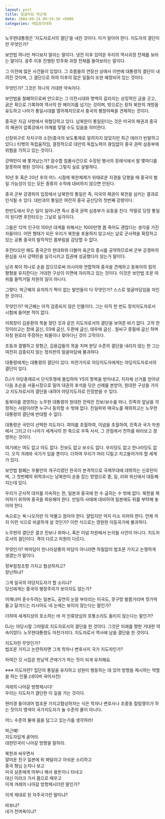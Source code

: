 ```yaml
---
layout: post
title: 얼굴마담 박근혜
date: 2004-09-24 09:54:50 +0900
categories: 깨달음의대화
---
```

 노무현대통령은 ‘지도자로서의 결단’을 내린 것이다. 이거 알아야 한다. 지도자의 결단이란 무엇인가?    
  
보안법 하나만 쳐다보지 말라는 말이다. 냉전 이후 있어온 우리의 역사과정 전체를 보라는 말이다. 광주 이후 진행된 민주화 과정 전체를 돌아보라는 말이다.    
  
그 이전에 많은 사건들이 있었다. 그 흐름들의 연장선 상에서 이번에 대통령의 결단이 내려진 것이며, 그 결단으로 하여 이후의 많은 일들이 또한 예정되어 있는 것이다.    
  
무엇인가? 그것은 하나의 거대한 약속이다.    
  
보안법을 철폐하므로써 안으로는 그 이전시대와 명백히 갈라지는 상징적인 금을 긋고, 굵은 획으로 기록하여 역사의 한 페이지를 넘기는 것이며, 밖으로는 장차 북한의 개방을 유도하고 나아가 통일시대를 열어제치므로서 중국의 팽창야욕을 견제하는 것이다.    
  
중국은 지금 사방에서 위협당하고 있다. 남북한이 통일된다는 것은 미국의 패권과 중국의 패권이 압록강에서 어깨를 맞댈 수도 있음을 의미한다.    
  
신장위구르 자치구의 소란(중국의 보도통제로 알려지지 않았지만 최근 테러가 빈발하고 있다.) 티벳의 독립움직임, 결정적으로 대만의 독립노력이 끊임없이 중국 권력 심층부에 위협을 가하고 있는 것이다.    
  
강택민이 왜 쫓겨났는가? 잠수함 침몰사건으로 수장된 병사의 장례식에서 말 몇마디를 잘못하여 팽된 것이다. 몰라서 그렇지 실로 살벌하다.    
  
10년 후 혹은 20년 후의 어느 시점에 북한체제가 위태로운 지경을 당했을 때 중국이 벌일 가능성이 있는 모든 종류의 수작에 대비하지 않으면 안된다.    
  
중국 군부 강경파의 입장에서 남북한의 통일은 즉, 미국의 패권이 북한을 삼키는 결과로 인식될 수 있다. 대만과의 통일은 여전히 중국 공산당의 첫번째 강령이다.    
  
한반도에서 무슨 일이 일어나면 즉시 중국 권력 심층부가 요동을 친다. 막말로 당장 통일이 된다면 후진타오는 그날로 실각이다.    
  
그들은 12억 인구의 100년 대계를 위해서는 1000만명 쯤 죽어도 괜찮다는 생각을 가진 자들이다. 어떤 형태가 되든 우리가 북한을 포용하지 않고서는 날로 군사력을 확장하고 있는 공룡 중국의 발작적인 몸부림을 감당할 수 없다.    
  
후진타오만 해도 중국군의 현대화와 더불어 육군의 중시를 공약하므로써 군부 강경파의 환심을 사서 강택민을 실각시키고 집권에 성공했다지 않는가 말이다.    
  
남과 북이 하나로 손을 잡으므로써 러시아와 연합하여 중국을 견제하고 동북아의 힘의 평형을 유지한다는 거대한 구상이 이면에 자리하고 있는 것이다. 이것은 보안법 조문 따위를 들먹거릴 차원의 일이 아니다.    
  
그렇다. 박근혜의 유치하기 짝이 없는 발언들이 다 무엇인가? 스스로 얼굴마담임을 자인한 것이다.    
  
무엇인가? 박근혜는 아직 검증되지 않은 인물이다. 그는 아직 한 번도 정치지도자로서 시험에 들어본 적이 없다.    
  
이회창이 김윤환의 목을 쳤던 것과 같은 지도자로서의 결단을 보여준 바가 없다. 고작 한 짓이라고는 창에 굽신, 03에 굽신, 두환에 굽신, 태우에 굽신.. 얼씨구 종필에 굽신 하며 자칭 원로라 주장하는 퇴물이나 찾아다닌 것이 고작이다.    
  
조동과 결별하고 정형근, 김용갑들의 목을 치며 분당 수준의 결단을 내리지 않는 한 그는 여전히 검증되지 않는 정치판의 얼굴마담에 불과하다. 
  
  
대통령에게는 대통령의 결단이 있다. 마찬가지로 야당지도자에게는 야당지도자로서의 결단이 있다.    
  
DJ가 야당총재로서 단식투쟁에 돌입하여 YS의 항복을 받아내고, 지자체 선거를 얻어낸 다음 조순을 서울시장으로 밀어 대권의 포석을 닦은 선례를 본받아, 원대한 구상을 가지고 지도자로서의 결단을 내려야 야당지도자로 인정받을 수 있다.    
  
동북아를 경영하는 노무현 대통령의 원대한 전략은 진보/보수를 떠나, 민족의 앞날을 걱정하는 사람이라면 누구나 동의할 수 밖에 없다. 친일파와 매국노를 제외하고는 노무현대통령의 결단에 반대할 수 없다.    
  
대통령은 국민이 선택한 지도자다. 여야를 초월하여, 이념을 초월하여, 민족과 국가 차원에서 그리고 더 나아가 세계사의 한 축으로 우뚝 서서, 그 관점에서 천하를 바라보고 경영하는 것이다.    
  
여기에는 여도 없고 야도 없다. 진보도 없고 보수도 없다. 우리당도 없고 한나라당도 없다. 오직 겨레와 국가가 있을 뿐이다. 더하여 우리가 머리 디밀고 치고들어가야 할 세계가 있다.    
  
보안법 철폐는 우물안의 개구리였던 한국이 본격적으로 국제무대에 데뷔하는 신호탄이며, 그 첫번째의 위력과시는 남북한이 손을 잡는 방법으로 중, 일, 러와 위신에서 대등해지는데 있다.    
  
우리가 군사적 대치를 지속하는 한, 일본과 중국에 한 수 굽히는 수 밖에 없다. 북한을 제어하기 위하여 중국을 회유해야 한다. 만일의 사태에 대비하여 일본에도 뒤를 부탁해 놓아야 한다.    
  
속으로는 욕 나오지만 이 악물고 참아야 한다. 얄밉지만 억지 미소 지어야 한다. 언제 까지 이런 식으로 비굴하게 살 것인가? 이런 식으로는 영원한 이등국가에 불과하다.    
  
노무현의 결단은 결코 진보나 좌파나, 혹은 이념 차원에서 논의될 사안이 아니다. 지도자로서의 결단이다. 격이 다르고 차원이 다르다.    
  
무엇인가? 박마담이 한나라살롱의 마담이 아니라면 하릴없이 법조문 가지고 논쟁하게 생겼는가 말이다.    
  
정부참칭조항 가지고 협상하자고?   
장난하냐?    
  
그게 일국의 야당지도자가 할 소리냐?   
당신에게는 중국의 팽창주의가 보이지도 않는가?    
  
어깨너머 훈수두려는 일본도, 공연히 눈알 부라리는 미국도, 콧구멍 벌름거리며 젓가락 들고 달겨드는 러시아도 네 눈에는 보이지 않는다는 말인가? 
  
  
더하여 세계지성의 호소하는 바 저 인류양심의 호통소리도 들리지 않는다는 말인가?    
  
DJ는 야당시절 그야말로 지도자로서의 결단을 한 것이다. 그것은 미래를 향한 거대한 약속이었다. 노무현대통령도 마찬가지다. 지도자로서 역사에 남을 결단을 한 것이다.    
  
지도자란 무엇인가?   
법조문 가지고 논란하자면 그게 학자나 변호사지 국가 지도자인가?    
  
하여간 갓 시집온 한날댁 큰애기가 하는 짓이 되게 유치해요.    
  
※※※ 지도자란? 집단의 통일을 유지하고 성원이 행동하는 데 있어 방향을 제시하는 역할을 하는 인물.(네이버 국어사전)    
  
겨레의 나아갈 방향제시다!   
우리는 지도자가 결단한 이 길을 가는 것이다.    
  
현미경 들이대어 법조문 가지고협상하자는 식은 학자나 변호사나 조중동 칼럼쟁이가 하는 짓이지 명색이 국가지도자가 놀 수준의 물이 아니다.    
  
어느 수준의 물에 몸을 담그고 있는가를 생각하라! 
  
  
박근혜!   
지도자답게 굴어라.   
대한민국이 나아갈 방향을 말하라.    
  
북한과 싸우면서   
얄미운 친구 일본에 뒤 봐달라고 아쉬운 소리하고   
중국 형님 눈치나 보고   
미국 삼촌에게 아부나 해서 용돈이나 타내고   
대신 이라크 가서 몸으로 때우고   
이게 겨레의 나아갈 방향제시더란 말인가?    
  
이게 제대로 된 자주국가란 말이냐?    
  
바보냐?   
네가 전여옥이냐?